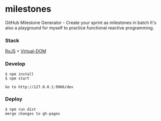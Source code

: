 # milestones
GitHub Milestone Generator - Create your sprint as milestones in batch
It's also a playground for myself to practice functional reactive programming.

### Stack
[RxJS](https://github.com/Reactive-Extensions/RxJS) + [Virtual-DOM](https://github.com/Matt-Esch/virtual-dom)

### Develop
```
$ npm install
$ npm start

Go to http://127.0.0.1:9966/dev
```

### Deploy
```
$ npm run dist
merge changes to gh-pages
```
